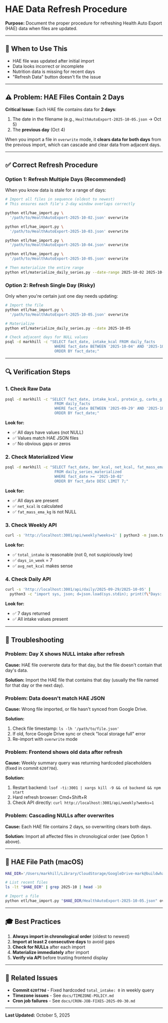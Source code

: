 # HAE Data Refresh Procedure

**Purpose:** Document the proper procedure for refreshing Health Auto Export (HAE) data when files are updated.

---

## 🎯 When to Use This

- HAE file was updated after initial import
- Data looks incorrect or incomplete
- Nutrition data is missing for recent days
- "Refresh Data" button doesn't fix the issue

---

## ⚠️ Problem: HAE Files Contain 2 Days

**Critical Issue:** Each HAE file contains data for **2 days**:
1. The date in the filename (e.g., `HealthAutoExport-2025-10-05.json` → Oct 5)
2. The **previous day** (Oct 4)

When you import a file in `overwrite` mode, it **clears data for both days** from the previous import, which can cascade and clear data from adjacent days.

---

## ✅ Correct Refresh Procedure

### **Option 1: Refresh Multiple Days (Recommended)**

When you know data is stale for a range of days:

```bash
# Import all files in sequence (oldest to newest)
# This ensures each file's 2-day window overlaps correctly

python etl/hae_import.py \
  '/path/to/HealthAutoExport-2025-10-02.json' overwrite

python etl/hae_import.py \
  '/path/to/HealthAutoExport-2025-10-03.json' overwrite

python etl/hae_import.py \
  '/path/to/HealthAutoExport-2025-10-04.json' overwrite

python etl/hae_import.py \
  '/path/to/HealthAutoExport-2025-10-05.json' overwrite

# Then materialize the entire range
python etl/materialize_daily_series.py --date-range 2025-10-02 2025-10-05
```

### **Option 2: Refresh Single Day (Risky)**

Only when you're certain just one day needs updating:

```bash
# Import the file
python etl/hae_import.py \
  '/path/to/HealthAutoExport-2025-10-05.json' overwrite

# Materialize
python etl/materialize_daily_series.py --date 2025-10-05

# Check adjacent days for NULL values
psql -d markhill -c "SELECT fact_date, intake_kcal FROM daily_facts 
                      WHERE fact_date BETWEEN '2025-10-04' AND '2025-10-06' 
                      ORDER BY fact_date;"
```

---

## 🔍 Verification Steps

### 1. **Check Raw Data**

```bash
psql -d markhill -c "SELECT fact_date, intake_kcal, protein_g, carbs_g, fat_g 
                      FROM daily_facts 
                      WHERE fact_date BETWEEN '2025-09-29' AND '2025-10-05' 
                      ORDER BY fact_date;"
```

**Look for:**
- ✅ All days have values (not NULL)
- ✅ Values match HAE JSON files
- ✅ No obvious gaps or zeros

### 2. **Check Materialized View**

```bash
psql -d markhill -c "SELECT fact_date, bmr_kcal, net_kcal, fat_mass_ema_kg 
                      FROM daily_series_materialized 
                      WHERE fact_date >= '2025-10-02' 
                      ORDER BY fact_date DESC LIMIT 7;"
```

**Look for:**
- ✅ All days are present
- ✅ `net_kcal` is calculated
- ✅ `fat_mass_ema_kg` is not NULL

### 3. **Check Weekly API**

```bash
curl -s 'http://localhost:3001/api/weekly?weeks=1' | python3 -m json.tool | head -15
```

**Look for:**
- ✅ `total_intake` is reasonable (not 0, not suspiciously low)
- ✅ `days_in_week` = 7
- ✅ `avg_net_kcal` makes sense

### 4. **Check Daily API**

```bash
curl -s 'http://localhost:3001/api/daily/2025-09-29/2025-10-05' | 
  python3 -c "import sys, json; d=json.load(sys.stdin); print(f\"Days: {len(d)}\"); [print(f\"{x['fact_date']}: {x['intake_kcal']} kcal\") for x in d]"
```

**Look for:**
- ✅ 7 days returned
- ✅ All intake values present

---

## 🐛 Troubleshooting

### **Problem: Day X shows NULL intake after refresh**

**Cause:** HAE file overwrote data for that day, but the file doesn't contain that day's data.

**Solution:** Import the HAE file that contains that day (usually the file named for that day or the next day).

### **Problem: Data doesn't match HAE JSON**

**Cause:** Wrong file imported, or file hasn't synced from Google Drive.

**Solution:**
1. Check file timestamp: `ls -lh '/path/to/file.json'`
2. If old, force Google Drive sync or check "local storage full" error
3. Re-import with `overwrite` mode

### **Problem: Frontend shows old data after refresh**

**Cause:** Weekly summary query was returning hardcoded placeholders (fixed in commit `620f70d`).

**Solution:**
1. Restart backend: `lsof -ti:3001 | xargs kill -9 && cd backend && npm start`
2. Hard refresh browser: Cmd+Shift+R
3. Check API directly: `curl http://localhost:3001/api/weekly?weeks=1`

### **Problem: Cascading NULLs after overwrites**

**Cause:** Each HAE file contains 2 days, so overwriting clears both days.

**Solution:** Import all affected files in chronological order (see Option 1 above).

---

## 📝 HAE File Path (macOS)

```bash
HAE_DIR='/Users/markhill/Library/CloudStorage/GoogleDrive-mark@buildwhatsmissing.com/My Drive/Health Auto Export/Apple Health Exports'

# List recent files
ls -lt "$HAE_DIR" | grep 2025-10 | head -10

# Import a file
python etl/hae_import.py "$HAE_DIR/HealthAutoExport-2025-10-05.json" overwrite
```

---

## 🎓 Best Practices

1. **Always import in chronological order** (oldest to newest)
2. **Import at least 2 consecutive days** to avoid gaps
3. **Check for NULLs** after each import
4. **Materialize immediately** after import
5. **Verify via API** before trusting frontend display

---

## 🔗 Related Issues

- **Commit `620f70d`** - Fixed hardcoded `total_intake: 0` in weekly query
- **Timezone issues** - See `docs/TIMEZONE-POLICY.md`
- **Cron job failures** - See `docs/CRON-JOB-FIXES-2025-09-30.md`

---

**Last Updated:** October 5, 2025

